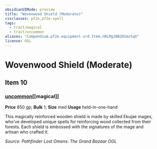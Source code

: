```yaml
---
obsidianUIMode: preview
title: "Wovenwood Shield (Moderate)"
cssclasses: pf2e,pf2e-spell
tags:
  - trait/magical
  - trait/uncommon
aliases: "Compendium.pf2e.equipment-srd.Item.nRLMg1NB2OSmzSqX"
license: OGL
---
```

# Wovenwood Shield (Moderate)
## Item 10
### [uncommon](uncommon "Uncommon Rarity Trait")[[magical]]


**Price** 850 gp; 
**Bulk** 1; **Size** med
**Usage** held-in-one-hand

This magically reinforced wooden shield is made by skilled Ekujae mages, who've developed unique spells for reinforcing wood collected from their forests. Each shield is embossed with the signatures of the mage and artisan who crafted it.

*Source: Pathfinder Lost Omens: The Grand Bazaar*
*OGL*
